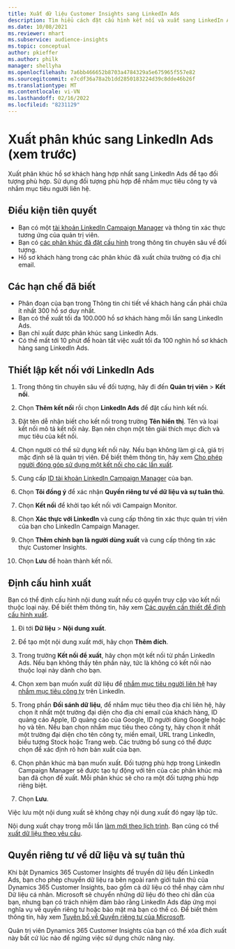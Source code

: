 ```yaml
---
title: Xuất dữ liệu Customer Insights sang LinkedIn Ads
description: Tìm hiểu cách đặt cấu hình kết nối và xuất sang LinkedIn Ads.
ms.date: 10/08/2021
ms.reviewer: mhart
ms.subservice: audience-insights
ms.topic: conceptual
author: pkieffer
ms.author: philk
manager: shellyha
ms.openlocfilehash: 7a6bb466652b8703a4784329a5e675965f557e82
ms.sourcegitcommit: e7cdf36a78a2b1dd2850183224d39c8dde46b26f
ms.translationtype: MT
ms.contentlocale: vi-VN
ms.lasthandoff: 02/16/2022
ms.locfileid: "8231129"
---
```

# <a name="export-segments-to-linkedin-ads-preview"></a>Xuất phân khúc sang LinkedIn Ads (xem trước)

Xuất phân khúc hồ sơ khách hàng hợp nhất sang LinkedIn Ads để tạo đối tượng phù hợp. Sử dụng đối tượng phù hợp để nhắm mục tiêu công ty và nhắm mục tiêu người liên hệ.

## <a name="prerequisites"></a>Điều kiện tiên quyết

-   Bạn có một [tài khoản LinkedIn Campaign Manager](https://business.linkedin.com/marketing-solutions/ads) và thông tin xác thực tương ứng của quản trị viên.
-   Bạn có [các phân khúc đã đặt cấu hình](segments.md) trong thông tin chuyên sâu về đối tượng.
-   Hồ sơ khách hàng trong các phân khúc đã xuất chứa trường có địa chỉ email.

## <a name="known-limitations"></a>Các hạn chế đã biết

- Phân đoạn của bạn trong Thông tin chi tiết về khách hàng cần phải chứa ít nhất 300 hồ sơ duy nhất. 
- Bạn có thể xuất tối đa 100.000 hồ sơ khách hàng mỗi lần sang LinkedIn Ads.
- Bạn chỉ xuất được phân khúc sang LinkedIn Ads.
- Có thể mất tới 10 phút để hoàn tất việc xuất tối đa 100 nghìn hồ sơ khách hàng sang LinkedIn Ads. 

## <a name="set-up-the-connection-to-linkedin-ads"></a>Thiết lập kết nối với LinkedIn Ads

1. Trong thông tin chuyên sâu về đối tượng, hãy đi đến **Quản trị viên** > **Kết nối**.

1. Chọn **Thêm kết nối** rồi chọn **LinkedIn Ads** để đặt cấu hình kết nối.

1. Đặt tên dễ nhận biết cho kết nối trong trường **Tên hiển thị**. Tên và loại kết nối mô tả kết nối này. Bạn nên chọn một tên giải thích mục đích và mục tiêu của kết nối.

1. Chọn người có thể sử dụng kết nối này. Nếu bạn không làm gì cả, giá trị mặc định sẽ là quản trị viên. Để biết thêm thông tin, hãy xem [Cho phép người đóng góp sử dụng một kết nối cho các lần xuất](connections.md#allow-contributors-to-use-a-connection-for-exports).

1. Cung cấp [ID tài khoản LinkedIn Campaign Manager](https://www.linkedin.com/help/lms/answer/a424270) của bạn.

1. Chọn **Tôi đồng ý** để xác nhận **Quyền riêng tư về dữ liệu và sự tuân thủ**.

1. Chọn **Kết nối** để khởi tạo kết nối với Campaign Monitor.

1. Chọn **Xác thực với LinkedIn** và cung cấp thông tin xác thực quản trị viên của bạn cho LinkedIn Campaign Manager.

1. Chọn **Thêm chính bạn là người dùng xuất** và cung cấp thông tin xác thực Customer Insights.

1. Chọn **Lưu** để hoàn thành kết nối.

## <a name="configure-an-export"></a>Định cấu hình xuất

Bạn có thể định cấu hình nội dung xuất nếu có quyền truy cập vào kết nối thuộc loại này. Để biết thêm thông tin, hãy xem [Các quyền cần thiết để định cấu hình xuất](export-destinations.md#set-up-a-new-export).

1. Đi tới **Dữ liệu** > **Nội dung xuất**.

1. Để tạo một nội dung xuất mới, hãy chọn **Thêm đích**.

1. Trong trường **Kết nối để xuất**, hãy chọn một kết nối từ phần LinkedIn Ads. Nếu bạn không thấy tên phần này, tức là không có kết nối nào thuộc loại này dành cho bạn.

1. Chọn xem bạn muốn xuất dữ liệu để [nhắm mục tiêu người liên hệ](https://business.linkedin.com/marketing-solutions/ad-targeting/contact-targeting) hay [nhắm mục tiêu công ty](https://business.linkedin.com/marketing-solutions/ad-targeting/account-targeting) trên LinkedIn. 

1. Trong phần **Đối sánh dữ liệu**, để nhắm mục tiêu theo địa chỉ liên hệ, hãy chọn ít nhất một trường đại diện cho địa chỉ email của khách hàng, ID quảng cáo Apple, ID quảng cáo của Google, ID người dùng Google hoặc họ và tên. Nếu bạn chọn nhắm mục tiêu theo công ty, hãy chọn ít nhất một trường đại diện cho tên công ty, miền email, URL trang LinkedIn, biểu tượng Stock hoặc Trang web. Các trường bổ sung có thể được chọn để xác định rõ hơn bản xuất của bạn. 

1. Chọn phân khúc mà bạn muốn xuất. Đối tượng phù hợp trong LinkedIn Campaign Manager sẽ được tạo tự động với tên của các phân khúc mà bạn đã chọn để xuất. Mỗi phân khúc sẽ cho ra một đối tượng phù hợp riêng biệt. 

1. Chọn **Lưu**.

Việc lưu một nội dung xuất sẽ không chạy nội dung xuất đó ngay lập tức.

Nội dung xuất chạy trong mỗi lần [làm mới theo lịch trình](system.md#schedule-tab). Bạn cũng có thể [xuất dữ liệu theo yêu cầu](export-destinations.md#run-exports-on-demand). 


## <a name="data-privacy-and-compliance"></a>Quyền riêng tư về dữ liệu và sự tuân thủ

Khi bật Dynamics 365 Customer Insights để truyền dữ liệu đến LinkedIn Ads, bạn cho phép chuyển dữ liệu ra bên ngoài ranh giới tuân thủ của Dynamics 365 Customer Insights, bao gồm cả dữ liệu có thể nhạy cảm như Dữ liệu cá nhân. Microsoft sẽ chuyển những dữ liệu đó theo chỉ dẫn của bạn, nhưng bạn có trách nhiệm đảm bảo rằng LinkedIn Ads đáp ứng mọi nghĩa vụ về quyền riêng tư hoặc bảo mật mà bạn có thể có. Để biết thêm thông tin, hãy xem [Tuyên bố về Quyền riêng tư của Microsoft](https://go.microsoft.com/fwlink/?linkid=396732).

Quản trị viên Dynamics 365 Customer Insights của bạn có thể xóa đích xuất này bất cứ lúc nào để ngừng việc sử dụng chức năng này.
